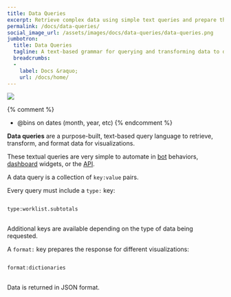 ```yaml
---
title: Data Queries
excerpt: Retrieve complex data using simple text queries and prepare the results for visualizations.
permalink: /docs/data-queries/
social_image_url: /assets/images/docs/data-queries/data-queries.png
jumbotron:
  title: Data Queries
  tagline: A text-based grammar for querying and transforming data to drive visualizations
  breadcrumbs:
  -
    label: Docs &raquo;
    url: /docs/home/
---
```


<div class="cerb-screenshot">
<img src="{{page.social_image_url}}" class="screenshot">
</div>

{% comment %}
* @bins on dates (month, year, etc)
{% endcomment %}

**Data queries** are a purpose-built, text-based query language to retrieve, transform, and format data for visualizations.

These textual queries are very simple to automate in [bot](/docs/bots/) behaviors, [dashboard](/docs/dashboards/) widgets, or the [API](/docs/api/).

A data query is a collection of `key:value` pairs.

Every query must include a `type:` key:

<pre>
<code class="language-cerb">
type:worklist.subtotals
</code>
</pre>

Additional keys are available depending on the type of data being requested.

A `format:` key prepares the response for different visualizations:

<pre>
<code class="language-cerb">
format:dictionaries
</code>
</pre>

Data is returned in JSON format.
